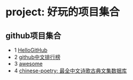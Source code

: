 # project: 好玩的项目集合

## github项目集合
- 1 [HelloGitHub](https://github.com/521xueweihan/HelloGitHub)
- 2 [github中文排行榜](https://github.com/kon9chunkit/GitHub-Chinese-Top-Charts)
- 3 [awesome](https://github.com/sindresorhus/awesome)
- 4 [chinese-poetry: 最全中文诗歌古典文集数据库](https://github.com/chinese-poetry/chinese-poetry)

